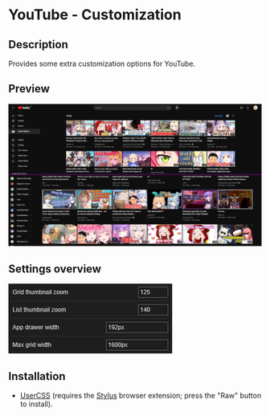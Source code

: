 # YouTube - Customization

## Description

Provides some extra customization options for YouTube.

## Preview

![Preview](preview.png)

## Settings overview

![Settings](settings.png)

## Installation

- [UserCSS](./youtube-customization.user.css) (requires the [Stylus](https://github.com/openstyles/stylus#releases) browser extension; press the "Raw" button to install).
